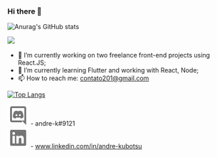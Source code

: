 ### Hi there 👋

![Anurag's GitHub stats](https://github-readme-stats.vercel.app/api?username=andrekubotsu&show_icons=true)

<!--
**andrekubotsu/andrekubotsu** is a ✨ _special_ ✨ repository because its `README.md` (this file) appears on your GitHub profile.

Here are some ideas to get you started:

- 🔭 I’m currently working on ...
- 🌱 I’m currently learning ...
- 👯 I’m looking to collaborate on ...
- 🤔 I’m looking for help with ...
- 💬 Ask me about ...
- 📫 How to reach me: ...
- 😄 Pronouns: ...
- ⚡ Fun fact: ...
-->
![](https://komarev.com/ghpvc/?username=andrekubotsu)

- 🔭 I’m currently working on two freelance front-end projects using React.JS;
- 🌱 I’m currently learning Flutter and working with React, Node;
- 📫 How to reach me: contato201@gmail.com

[![Top Langs](https://github-readme-stats.vercel.app/api/top-langs/?username=andrekubotsu&langs_count=5)](https://github.com/anuraghazra/github-readme-stats)

![discord](https://github.com/andrekubotsu/andrekubotsu/blob/main/discord-line.svg) - andre-k#9121 <br />
![linkedin](https://github.com/andrekubotsu/andrekubotsu/blob/main/linkedin-box-fill.svg) - www.linkedin.com/in/andre-kubotsu

